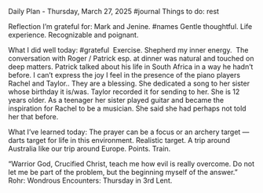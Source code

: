 Daily Plan - Thursday, March 27, 2025
#journal
Things to do:
rest


Reflection
I’m grateful for:
Mark and Jenine. #names Gentle thoughtful. Life experience. Recognizable and poignant. 

What I did well today: #grateful 
Exercise. Shepherd my inner energy. 
The conversation with Roger / Patrick esp. at dinner was natural and touched on deep matters. Patrick talked about his life in South Africa in a way he hadn’t before.
I can’t express the joy I feel in the presence of the piano players Rachel and Taylor.. They are a blessing. She dedicated a song to her sister whose birthday it is/was. Taylor recorded it for sending to her. She is 12 years older. As a teenager her sister played guitar and became the inspiration for Rachel to be a musician. She said she had perhaps not told her that before.

What I’ve learned today:
The prayer can be a focus or an archery target — darts target for life in this environment.
Realistic target. A trip around Australia like our trip around Europe. Points. Train. 

“Warrior God, Crucified Christ, teach me how evil is really overcome. Do not let me be part of the problem, but the beginning myself of the answer.” Rohr: Wondrous Encounters: Thursday in 3rd Lent. 